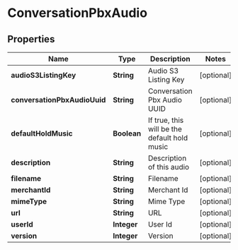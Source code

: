 

# ConversationPbxAudio


## Properties

| Name | Type | Description | Notes |
|------------ | ------------- | ------------- | -------------|
|**audioS3ListingKey** | **String** | Audio S3 Listing Key |  [optional] |
|**conversationPbxAudioUuid** | **String** | Conversation Pbx Audio UUID |  [optional] |
|**defaultHoldMusic** | **Boolean** | If true, this will be the default hold music |  [optional] |
|**description** | **String** | Description of this audio |  [optional] |
|**filename** | **String** | Filename |  [optional] |
|**merchantId** | **String** | Merchant Id |  [optional] |
|**mimeType** | **String** | Mime Type |  [optional] |
|**url** | **String** | URL |  [optional] |
|**userId** | **Integer** | User Id |  [optional] |
|**version** | **Integer** | Version |  [optional] |



